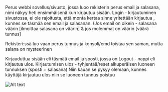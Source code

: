 Perus webbi sovellus/sivusto, jossa luoo rekisterin perus email ja salasana, nimi näkyy heti ensimmäisenä kun kirjautuu sisään.
Login - kirjautuminen sivustossa, ei ole rajoitusta, että monta kertaa sinne yritettään kirjautua , kunnes se täsmää sen email ja salasanan. 
(Jos email on oikein - salasana väärin [ilmoittaa salasana on väärin] & jos molemmat on väärin [väärä tunnus]

Rekisteri:ssä luo vaan perus tunnus ja konsoli/cmd toistaa sen saman, mutta salana on mysteerinen 

Kirjauduttua sisään eli täsmää email ja sposti, jossa on Logout - nappi eli kirjautua ulos. Kirjautumisen ulos - tyhjentää/reset alkuperäisen luoneen tunnuksen (sposti + salasana)
Niin kauan se pysyy olemaan, kunnes käyttäjä kirjautuu ulos niin se luoneen tunnus poistuu

![Alt text](Images/Node1.PNG?raw=true "None")
